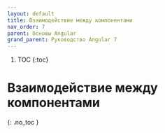 ```yaml
---
layout: default
title: Взаимодействие между компонентами
nav_order: 7
parent: Основы Angular
grand_parent: Руководство Angular 7
---
```


<!-- prettier-ignore-start -->
1. TOC
{:toc}

# Взаимодействие между компонентами
{: .no_toc }
<!-- prettier-ignore-end -->
